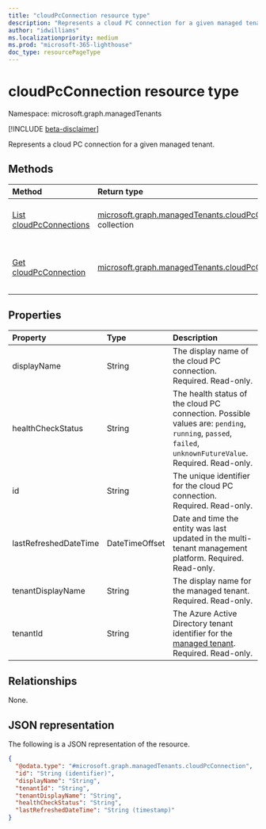 ```yaml
---
title: "cloudPcConnection resource type"
description: "Represents a cloud PC connection for a given managed tenant."
author: "idwilliams"
ms.localizationpriority: medium
ms.prod: "microsoft-365-lighthouse"
doc_type: resourcePageType
---
```


# cloudPcConnection resource type

Namespace: microsoft.graph.managedTenants

[!INCLUDE [beta-disclaimer](../../includes/beta-disclaimer.md)]

Represents a cloud PC connection for a given managed tenant.

## Methods
|Method|Return type|Description|
|:---|:---|:---|
|[List cloudPcConnections](../api/managedtenants-managedtenant-list-cloudpcconnections.md)|[microsoft.graph.managedTenants.cloudPcConnection](../resources/managedtenants-cloudpcconnection.md) collection|Get a list of the [cloudPcConnection](../resources/managedtenants-cloudpcconnection.md) objects and their properties.|
|[Get cloudPcConnection](../api/managedtenants-cloudpcconnection-get.md)|[microsoft.graph.managedTenants.cloudPcConnection](../resources/managedtenants-cloudpcconnection.md)|Read the properties and relationships of a [cloudPcConnection](../resources/managedtenants-cloudpcconnection.md) object.|

## Properties
|Property|Type|Description|
|:---|:---|:---|
|displayName|String|The display name of the cloud PC connection. Required. Read-only.|
|healthCheckStatus|String|The health status of the cloud PC connection. Possible values are: `pending`, `running`, `passed`, `failed`, `unknownFutureValue`.  Required. Read-only.|
|id|String|The unique identifier for the cloud PC connection. Required. Read-only.|
|lastRefreshedDateTime|DateTimeOffset|Date and time the entity was last updated in the multi-tenant management platform. Required. Read-only.|
|tenantDisplayName|String|The display name for the managed tenant. Required. Read-only.|
|tenantId|String|The Azure Active Directory tenant identifier for the [managed tenant](../resources/managedtenants-tenant.md). Required. Read-only.|

## Relationships
None.

## JSON representation
The following is a JSON representation of the resource.
<!-- {
  "blockType": "resource",
  "keyProperty": "id",
  "@odata.type": "microsoft.graph.managedTenants.cloudPcConnection",
  "baseType": "microsoft.graph.entity",
  "openType": true
}
-->
``` json
{
  "@odata.type": "#microsoft.graph.managedTenants.cloudPcConnection",
  "id": "String (identifier)",
  "displayName": "String",
  "tenantId": "String",
  "tenantDisplayName": "String",
  "healthCheckStatus": "String",
  "lastRefreshedDateTime": "String (timestamp)"
}
```
